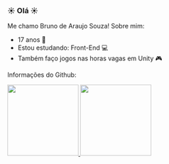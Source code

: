 ###  ☀ Olá ☀
Me chamo Bruno de Araujo Souza! 
Sobre mim: 
- 17 anos 📅
- Estou estudando: Front-End 💻
- Também faço jogos nas horas vagas em Unity 🎮

Informações do Github: </br>
<div>
<a href="github.com/AnsiredDS"> 
<img height="160cm" src="https://github-readme-stats.vercel.app/api?username=AnsiredDS&theme=dracula&show_icons=true&layout=compact">
<img height="160cm" src="https://github-readme-stats.vercel.app/api/top-langs/?username=ansiredds&hide=c%2B%2B,objective-c%2B%2B,shaderlab,hlsl,cmake&theme=dracula&layout=compact">
</div>
